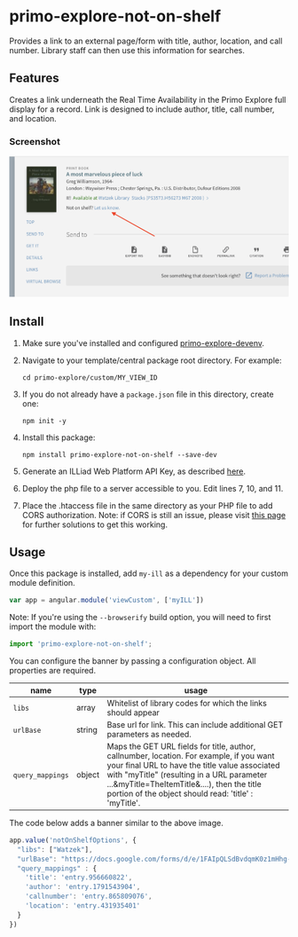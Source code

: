# primo-explore-not-on-shelf
Provides a link to an external page/form with title, author, location, and call number. Library staff can then use this information for searches.

## Features
Creates a link underneath the Real Time Availability in the Primo Explore full display for a record. Link is designed to include author, title, call number, and location.

### Screenshot
![screenshot](screenshot.png)

## Install
1. Make sure you've installed and configured [primo-explore-devenv](https://github.com/ExLibrisGroup/primo-explore-devenv).
2. Navigate to your template/central package root directory. For example:
    ```
    cd primo-explore/custom/MY_VIEW_ID
    ```
3. If you do not already have a `package.json` file in this directory, create one:
    ```
    npm init -y
    ```
4. Install this package:
    ```
    npm install primo-explore-not-on-shelf --save-dev
    ```
5. Generate an ILLiad Web Platform API Key, as described [here](https://prometheus.atlas-sys.com/display/illiad/The+ILLiad+Web+Platform+API).

6. Deploy the php file to a server accessible to you. Edit lines 7, 10, and 11.

7. Place the .htaccess file in the same directory as your PHP file to add CORS authorization. Note: if CORS is still an issue, please visit [this page](https://awesometoast.com/cors/) for further solutions to get this working.

## Usage
Once this package is installed, add `my-ill` as a dependency for your custom module definition.

```js
var app = angular.module('viewCustom', ['myILL'])
```

Note: If you're using the `--browserify` build option, you will need to first import the module with:

```javascript
import 'primo-explore-not-on-shelf';
```

You can configure the banner by passing a configuration object. All properties are required.

| name      | type         | usage                                                                                   |
|-----------|--------------|-----------------------------------------------------------------------------------------|
| `libs` | array       | Whitelist of library codes for which the links should appear                                               |
| `urlBase` | string       | Base url for link. This can include additional GET parameters as needed.                                               |
| `query_mappings` | object       | Maps the GET URL fields for title, author, callnumber, location. For example, if you want your final URL to have the title value associated with "myTitle" (resulting in a URL parameter ...&myTitle=TheItemTitle&....), then the title portion of the object should read: 'title' : 'myTitle'.                                               |


The code below adds a banner similar to the above image.

```js
app.value('notOnShelfOptions', {
  "libs": ["Watzek"],
  "urlBase": "https://docs.google.com/forms/d/e/1FAIpQLSdBvdqmK0z1mHhg-ATiCHT94JVBuwdaaHzpyZJcK3XBGEP-IA/viewform?usp=pp_url",
  "query_mappings" : {
    'title': 'entry.956660822',
    'author': 'entry.1791543904',
    'callnumber': 'entry.865809076',
    'location': 'entry.431935401'
  }
})
```

<!-- ## Running tests
1. Clone the repo
2. Run `npm install`
3. Run `npm test` -->
